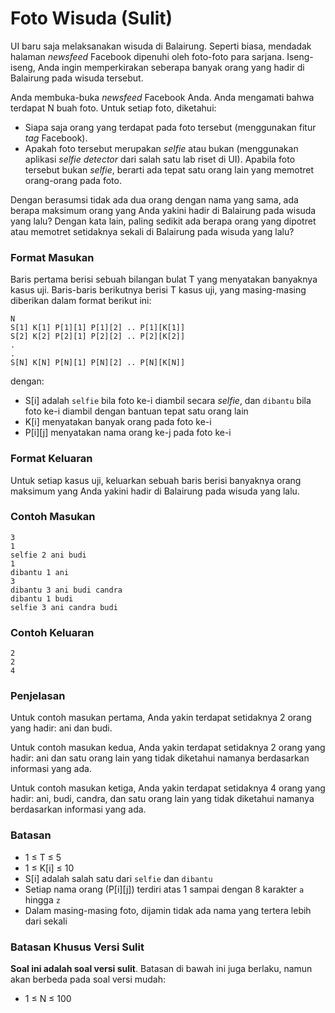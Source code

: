 # Foto Wisuda (Sulit)

UI baru saja melaksanakan wisuda di Balairung. Seperti biasa, mendadak halaman _newsfeed_ Facebook dipenuhi oleh foto-foto para sarjana. Iseng-iseng, Anda ingin memperkirakan seberapa banyak orang yang hadir di Balairung pada wisuda tersebut.

Anda membuka-buka _newsfeed_ Facebook Anda. Anda mengamati bahwa terdapat N buah foto. Untuk setiap foto, diketahui:

- Siapa saja orang yang terdapat pada foto tersebut (menggunakan fitur _tag_ Facebook).
- Apakah foto tersebut merupakan _selfie_ atau bukan (menggunakan aplikasi _selfie detector_ dari salah satu lab riset di UI). Apabila foto tersebut bukan _selfie_, berarti ada tepat satu orang lain yang memotret orang-orang pada foto.

Dengan berasumsi tidak ada dua orang dengan nama yang sama, ada berapa maksimum orang yang Anda yakini hadir di Balairung pada wisuda yang lalu? Dengan kata lain, paling sedikit ada berapa orang yang dipotret atau memotret setidaknya sekali di Balairung pada wisuda yang lalu?

### Format Masukan

Baris pertama berisi sebuah bilangan bulat T yang menyatakan banyaknya kasus uji. Baris-baris berikutnya berisi T kasus uji, yang masing-masing diberikan dalam format berikut ini:

```
N
S[1] K[1] P[1][1] P[1][2] .. P[1][K[1]]
S[2] K[2] P[2][1] P[2][2] .. P[2][K[2]]
.
.
S[N] K[N] P[N][1] P[N][2] .. P[N][K[N]]
```

dengan:

- S[i] adalah `selfie` bila foto ke-i diambil secara _selfie_, dan `dibantu` bila foto ke-i diambil dengan bantuan tepat satu orang lain
- K[i] menyatakan banyak orang pada foto ke-i
- P[i][j] menyatakan nama orang ke-j pada foto ke-i

### Format Keluaran

Untuk setiap kasus uji, keluarkan sebuah baris berisi banyaknya orang maksimum yang Anda yakini hadir di Balairung pada wisuda yang lalu.

### Contoh Masukan

```
3
1
selfie 2 ani budi
1
dibantu 1 ani
3
dibantu 3 ani budi candra
dibantu 1 budi
selfie 3 ani candra budi
```

### Contoh Keluaran

```
2
2
4
```

### Penjelasan

Untuk contoh masukan pertama, Anda yakin terdapat setidaknya 2 orang yang hadir: ani dan budi.

Untuk contoh masukan kedua, Anda yakin terdapat setidaknya 2 orang yang hadir: ani dan satu orang lain yang tidak diketahui namanya berdasarkan informasi yang ada.

Untuk contoh masukan ketiga, Anda yakin terdapat setidaknya 4 orang yang hadir: ani, budi, candra, dan satu orang lain yang tidak diketahui namanya berdasarkan informasi yang ada.

### Batasan

- 1 ≤ T ≤ 5
- 1 ≤ K[i] ≤ 10
- S[i] adalah salah satu dari `selfie` dan `dibantu`
- Setiap nama orang (P[i][j]) terdiri atas 1 sampai dengan 8 karakter `a` hingga `z`
- Dalam masing-masing foto, dijamin tidak ada nama yang tertera lebih dari sekali

### Batasan Khusus Versi Sulit

**Soal ini adalah soal versi sulit**. Batasan di bawah ini juga berlaku, namun akan berbeda pada soal versi mudah:

- 1 ≤ N ≤ 100
